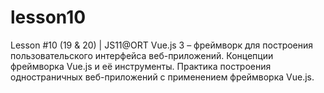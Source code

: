 # lesson10
Lesson #10 (19 &amp; 20) | JS11@ORT Vue.js 3 – фреймворк для построения пользовательского интерфейса веб-приложений. Концепции фреймворка Vue.js и её инструменты. Практика построения одностраничных веб-приложений с применением фреймворка Vue.js.
